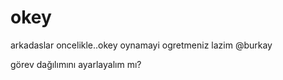 # okey

arkadaslar oncelikle..okey oynamayi ogretmeniz lazim @burkay

görev dağılımını ayarlayalım mı?
